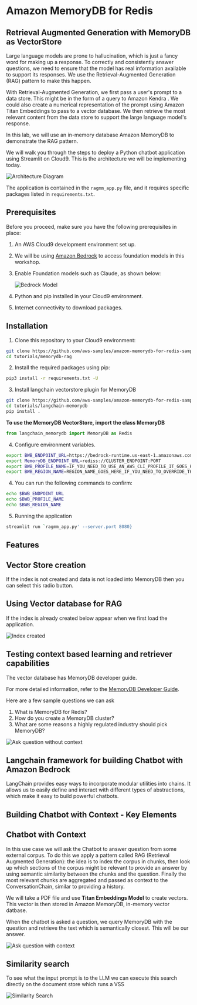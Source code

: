 # Amazon MemoryDB for Redis 
## Retrieval Augmented Generation with MemoryDB as VectorStore 

Large language models are prone to hallucination, which is just a fancy word for making up a response. To correctly and consistently answer questions, we need to ensure that the model has real information available to support its responses. We use the Retrieval-Augmented Generation (RAG) pattern to make this happen.

With Retrieval-Augmented Generation, we first pass a user's prompt to a data store. This might be in the form of a query to Amazon Kendra . We could also create a numerical representation of the prompt using Amazon Titan Embeddings to pass to a vector database. We then retrieve the most relevant content from the data store to support the large language model's response.

In this lab, we will use an in-memory database Amazon MemoryDB  to demonstrate the RAG pattern. 

We will walk you through the steps to deploy a Python chatbot application using Streamlit on Cloud9. This is the architecture we will be implementing today.

![Architecture Diagram](./images/architecture-rag.png)

The application is contained in the `ragmm_app.py` file, and it requires specific packages listed in `requirements.txt`.

## Prerequisites

Before you proceed, make sure you have the following prerequisites in place:

1. An AWS Cloud9 development environment set up.
2. We will be using [Amazon Bedrock](https://aws.amazon.com/bedrock/) to access foundation models in this workshop.
3. Enable Foundation models such as Claude, as shown below:

   ![Bedrock Model](./images/model-access-edit.png)

4. Python and pip installed in your Cloud9 environment.
5. Internet connectivity to download packages.

## Installation

1. Clone this repository to your Cloud9 environment:
```bash
git clone https://github.com/aws-samples/amazon-memorydb-for-redis-samples
cd tutorials/memorydb-rag
```

2. Install the required packages using pip:
```bash
pip3 install -r requirements.txt -U
```

3. Install  langchain vectorstore plugin for MemoryDB
```bash
git clone https://github.com/aws-samples/amazon-memorydb-for-redis-samples
cd tutorials/langchain-memorydb
pip install . 
```

**To use the MemoryDB VectorStore, import the class MemoryDB**
```python
from langchain_memorydb import MemoryDB as Redis
````

4. Configure environment variables.
```bash
export BWB_ENDPOINT_URL=https://bedrock-runtime.us-east-1.amazonaws.com
export MemoryDB_ENDPOINT_URL=rediss://CLUSTER_ENDPOINT:PORT
export BWB_PROFILE_NAME=IF_YOU_NEED_TO_USE_AN_AWS_CLI_PROFILE_IT_GOES_HERE
export BWB_REGION_NAME=REGION_NAME_GOES_HERE_IF_YOU_NEED_TO_OVERRIDE_THE_DEFAULT_REGION
```

4. You can run the following commands to confirm:
```bash
echo $BWB_ENDPOINT_URL
echo $BWB_PROFILE_NAME
echo $BWB_REGION_NAME
```

5. Running the application
```bash
streamlit run `ragmm_app.py' --server.port 8080}
```

## Features 

## Vector Store creation
If the index is not created and data is not loaded into MemoryDB then you can select this radio button. 

## Using Vector database for RAG 

If the index is already created below appear when we first load the application. 

![Index created ](./images/index.png)


## Testing context based learning and retriever capabilities 
The vector database has MemoryDB developer guide. 

For more detailed information, refer to the [MemoryDB Developer Guide](https://docs.aws.amazon.com/pdfs/memorydb/latest/devguide/memorydb-guide.pdf.pdf#what-is-memorydb-for-redis).

Here are a few sample questions we can ask

1. What is MemoryDB for Redis?
2. How do you create a MemoryDB cluster?
3. What are some reasons a highly regulated industry should pick MemoryDB?

![Ask question without context](./images/noContext.png)

## Langchain framework for building Chatbot with Amazon Bedrock
LangChain provides easy ways to incorporate modular utilities into chains.
It allows us to easily define and interact with different types of abstractions, which make it easy to build powerful chatbots.

## Building Chatbot with Context - Key Elements

## Chatbot with Context 
In this use case we will ask the Chatbot to answer question from some external corpus. To do this we apply a pattern called RAG (Retrieval Augmented Generation): the idea is to index the corpus in chunks, then look up which sections of the corpus might be relevant to provide an answer by using semantic similarity between the chunks and the question. Finally the most relevant chunks are aggregated and passed as context to the ConversationChain, similar to providing a history.

We will take a PDF file and use **Titan Embeddings Model** to create vectors. This vector is then stored in Amazon MemoryDB, in-memory vector datbase. 

When the chatbot is asked a question, we query MemoryDB with the question and retrieve the text which is semantically closest. This will be our answer.

![Ask question with context ](./images/withContext.png)

## Similarity search 
To see what the input prompt is to the LLM we can execute this search directly on the document store which runs a VSS 

![Similarity Search ](./images/VSS.png)
